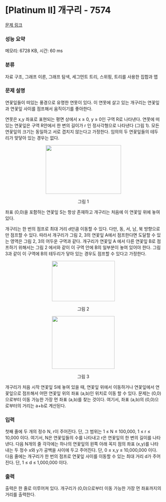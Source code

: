 # [Platinum II] 개구리 - 7574 

[문제 링크](https://www.acmicpc.net/problem/7574) 

### 성능 요약

메모리: 6728 KB, 시간: 60 ms

### 분류

자료 구조, 그래프 이론, 그래프 탐색, 세그먼트 트리, 스위핑, 트리를 사용한 집합과 맵

### 문제 설명

<p>연꽃잎들이 떠있는 풍경으로 유명한 연못이 있다. 이 연못에 살고 있는 개구리는 연꽃잎과 연꽃잎 사이를 점프해서 움직이기를 좋아한다.</p>

<p>연못은 x,y 좌표로 표현되는 평면 상에서 x ≥ 0, y ≥ 0인 구역 R로 나타낸다. 연못에 떠 있는 연꽃잎은 구역 R안에서 한 변의 길이가 r 인 정사각형으로 나타낸다 (그림 1). 모든 연꽃잎의 크기는 동일하고 서로 겹치지 않는다고 가정한다. 임의의 두 연꽃잎들의 테두리가 맞닿아 있는 경우는 없다.</p>

<p style="text-align: center;"><img alt="" src="https://upload.acmicpc.net/de0f9c45-e8ab-4c75-bc63-bfe82cf77a43/-/preview/" style="width: 243px; height: 157px;"></p>

<p style="text-align: center;">그림 1</p>

<p>좌표 (0,0)을 포함하는 연꽃잎 S는 항상 존재하고 개구리는 처음에 이 연꽃잎 위에 놓여있다. </p>

<p>개구리는 한 번의 점프로 최대 거리 d만큼 이동할 수 있다. 다만, 동, 서, 남, 북 방향으로만 점프할 수 있다. 따라서 개구리가 그림 2, 3의 연꽃잎 A에서 점프한다면 도달할 수 있는 영역은 그림 2, 3의 어두운 구역과 같다. 개구리가 연꽃잎 A 에서 다른 연꽃잎 B로 점프하기 위해서는 그림 2 에서와 같이 이 구역 안에 B의 일부분이 놓여 있어야 한다. 그림 3과 같이 이 구역에 B의 테두리가 닿아 있는 경우도 점프할 수 있다고 가정한다.</p>

<p style="text-align: center;"><img alt="" src="https://upload.acmicpc.net/c1c43c70-4e23-442c-a556-3b927ac5db86/-/preview/" style="width: 203px; height: 130px;"></p>

<p style="text-align: center;">그림 2</p>

<p style="text-align: center;"><img alt="" src="https://upload.acmicpc.net/5e391a51-6f2c-4576-a86e-33a59b53d3af/-/preview/" style="width: 202px; height: 170px;"></p>

<p style="text-align: center;">그림 3</p>

<p>개구리가 처음 시작 연꽃잎 S에 놓여 있을 때, 연꽃잎 위에서 이동하거나 연꽃잎에서 연꽃잎으로 점프해서 어떤 연꽃잎 위의 좌표 (a,b)인 위치로 이동 할 수 있다. 문제는 (0,0)으로부터 이동 가능한 가장 먼 좌표 (a,b)를 찾는 것이다. 여기서, 좌표 (a,b)의 (0,0)으로부터의 거리는 a+b로 계산된다. </p>

### 입력 

 <p>첫째 줄에 두 개의 정수 N, r이 주어진다. 단, 그 범위는 1 ≤ N ≤ 100,000, 1 ≤ r ≤ 10,000 이다. 여기서, N은 연꽃잎들의 수를 나타내고 r은 연꽃잎의 한 변의 길이를 나타낸다. 다음 N개의 줄 각각에는 하나의 연꽃잎의 왼쪽 아래 꼭지 점의 좌표 (x,y)를 나타내는 두 정수 x와 y가 공백을 사이에 두고 주어진다. 단, 0 ≤ x,y ≤ 10,000,000 이다. 다음 줄에는 개구리가 한 번의 점프로 연꽃잎 사이를 이동할 수 있는 최대 거리 d가 주어 진다. 단, 1 ≤ d ≤ 1,000,000 이다.</p>

### 출력 

 <p>출력은 한 줄로 이루어져 있다. 개구리가 (0,0)으로부터 이동 가능한 가장 먼 좌표까지의 거리를 출력한다. </p>

